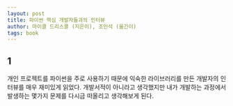 ```yaml
---
layout: post
title: 파이썬 핵심 개발자들과의 인터뷰
author: 마이클 드리스콜 (지은이), 조인석 (옮긴이)
tags: book
---
```


## 1

개인 프로젝트를 파이썬을 주로 사용하기 때문에 익숙한 라이브러리를 만든 개발자의 인터뷰를 매우 재미있게 읽었다. 개발서적이 아니라고 생각했지만 내가 개발하는 과정에서 발생하는 몇가지 문제를 다시금 떠올리고 생각해보게 된다.
